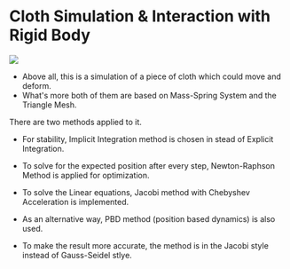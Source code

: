 # Cloth Simulation & Interaction with Rigid Body

![](Cloth.gif)

* Above all, this is a simulation of a piece of cloth which could move and deform.
* What's more both of them are based on Mass-Spring System and the Triangle Mesh.

There are two methods applied to it.

* For stability, Implicit Integration method is chosen in stead of Explicit Integration.
* To solve for the expected position after every step, Newton-Raphson Method is applied for optimization.
* To solve the Linear equations, Jacobi method with Chebyshev Acceleration is implemented.



* As an alternative way, PBD method (position based dynamics) is also used.
* To make the result more accurate, the method is in the Jacobi style instead of Gauss-Seidel stlye.
